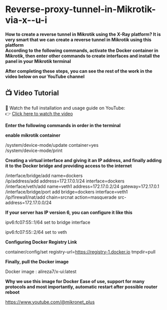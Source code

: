 # Reverse-proxy-tunnel-in-Mikrotik-via-x--u-i
**How to create a reverse tunnel in Mikrotik using the X-Ray platform?  It is very smart that we can create a reverse tunnel in Mikrotik using this platform**  
**According to the following commands, activate the Docker container in Mikrotik, then enter other commands to create interfaces and install the panel in your Mikrotik terminal**  

**After completing these steps, you can see the rest of the work in the video below on our YouTube channel**  
## 📺 Video Tutorial
🎥 Watch the full installation and usage guide on YouTube:  
👉 [Click here to watch the video](https://www.youtube.com/watch?v=iRSnJI5AI4w)

**Enter the following commands in order in the terminal**

**enable mikrotik container**

/system/device-mode/update container=yes  
/system/device-mode/print    

**Creating a virtual interface and giving it an IP address, and finally adding it to the Docker bridge and providing access to the internet**

/interface/bridge/add name=dockers  
/ip/address/add address=172.17.0.1/24 interface=dockers  
/interface/veth/add name=veth1 address=172.17.0.2/24 gateway=172.17.0.1  
/interface/bridge/port add bridge=dockers interface=veth1  
/ip/firewall/nat/add chain=srcnat action=masquerade src-address=172.17.0.0/24   

**If your server has IP version 6, you can configure it like this**

ipv6:fc07:55::1/64 set to bridge interface

ipv6:fc07:55::2/64 set to veth

**Configuring Docker Registry Link**  

container/config/set registry-url=https://registry-1.docker.io tmpdir=pull   

**Finally, pull the Docker image**  

Docker image : alireza7/x-ui:latest    

**Why we use this image for Docker**
**Ease of use, support for many protocols and most importantly, automatic restart after possible router reboot**  

https://www.youtube.com/@mikronet_plus

